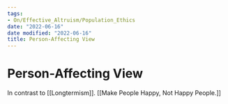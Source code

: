 ```yaml
---
tags:
- On/Effective_Altruism/Population_Ethics
date: "2022-06-16"
date modified: "2022-06-16"
title: Person-Affecting View
---
```


# Person-Affecting View
In contrast to [[Longtermism]].
[[Make People Happy, Not Happy People.]]

